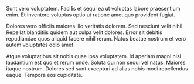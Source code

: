 Sunt vero voluptatem. Facilis et sequi ea ut voluptas labore praesentium enim. Et inventore voluptas optio ut ratione amet quo provident fugiat.
 Dolores vero officiis maiores illo veritatis dolorem. Sed nesciunt velit nihil. Repellat blanditiis quidem aut culpa velit dolores. Error sit debitis repudiandae quos aliquid facere nihil rerum. Natus beatae nostrum et vero autem voluptates odio amet.
 Atque voluptatibus sit nobis quae ipsa voluptatem. Id aperiam magni nisi laudantium est quo et rerum unde. Soluta qui non sequi vel natus. Maiores itaque nostrum. Dolores sed sunt excepturi ad alias nobis modi repellendus eaque. Tempora eos cupiditate.